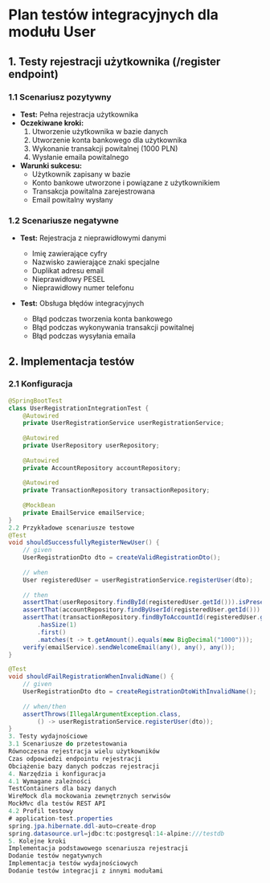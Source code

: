 # Plan testów integracyjnych dla modułu User

## 1. Testy rejestracji użytkownika (/register endpoint)

### 1.1 Scenariusz pozytywny
- **Test:** Pełna rejestracja użytkownika
- **Oczekiwane kroki:**
  1. Utworzenie użytkownika w bazie danych
  2. Utworzenie konta bankowego dla użytkownika
  3. Wykonanie transakcji powitalnej (1000 PLN)
  4. Wysłanie emaila powitalnego
- **Warunki sukcesu:**
  - Użytkownik zapisany w bazie
  - Konto bankowe utworzone i powiązane z użytkownikiem
  - Transakcja powitalna zarejestrowana
  - Email powitalny wysłany

### 1.2 Scenariusze negatywne
- **Test:** Rejestracja z nieprawidłowymi danymi
  - Imię zawierające cyfry
  - Nazwisko zawierające znaki specjalne
  - Duplikat adresu email
  - Nieprawidłowy PESEL
  - Nieprawidłowy numer telefonu

- **Test:** Obsługa błędów integracyjnych
  - Błąd podczas tworzenia konta bankowego
  - Błąd podczas wykonywania transakcji powitalnej
  - Błąd podczas wysyłania emaila

## 2. Implementacja testów

### 2.1 Konfiguracja
```java
@SpringBootTest
class UserRegistrationIntegrationTest {
    @Autowired
    private UserRegistrationService userRegistrationService;
    
    @Autowired
    private UserRepository userRepository;
    
    @Autowired
    private AccountRepository accountRepository;
    
    @Autowired
    private TransactionRepository transactionRepository;
    
    @MockBean
    private EmailService emailService;
}
2.2 Przykładowe scenariusze testowe
@Test
void shouldSuccessfullyRegisterNewUser() {
    // given
    UserRegistrationDto dto = createValidRegistrationDto();
    
    // when
    User registeredUser = userRegistrationService.registerUser(dto);
    
    // then
    assertThat(userRepository.findById(registeredUser.getId())).isPresent();
    assertThat(accountRepository.findByUserId(registeredUser.getId())).isPresent();
    assertThat(transactionRepository.findByToAccountId(registeredUser.getId()))
        .hasSize(1)
        .first()
        .matches(t -> t.getAmount().equals(new BigDecimal("1000")));
    verify(emailService).sendWelcomeEmail(any(), any(), any());
}

@Test
void shouldFailRegistrationWhenInvalidName() {
    // given
    UserRegistrationDto dto = createRegistrationDtoWithInvalidName();
    
    // when/then
    assertThrows(IllegalArgumentException.class, 
        () -> userRegistrationService.registerUser(dto));
}
3. Testy wydajnościowe
3.1 Scenariusze do przetestowania
Równoczesna rejestracja wielu użytkowników
Czas odpowiedzi endpointu rejestracji
Obciążenie bazy danych podczas rejestracji
4. Narzędzia i konfiguracja
4.1 Wymagane zależności
TestContainers dla bazy danych
WireMock dla mockowania zewnętrznych serwisów
MockMvc dla testów REST API
4.2 Profil testowy
# application-test.properties
spring.jpa.hibernate.ddl-auto=create-drop
spring.datasource.url=jdbc:tc:postgresql:14-alpine:///testdb
5. Kolejne kroki
Implementacja podstawowego scenariusza rejestracji
Dodanie testów negatywnych
Implementacja testów wydajnościowych
Dodanie testów integracji z innymi modułami

